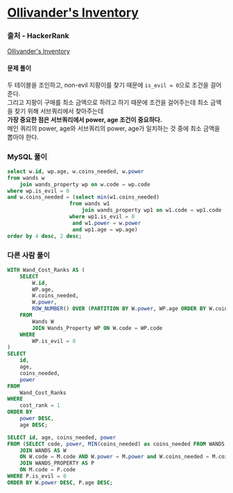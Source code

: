 # [Ollivander's Inventory](https://www.hackerrank.com/challenges/harry-potter-and-wands/problem)

### 출처 - HackerRank
[Ollivander's Inventory](https://www.hackerrank.com/challenges/harry-potter-and-wands/problem)

#### 문제 풀이
두 테이블을 조인하고, non-evil 지팡이를 찾기 때문에 ```is_evil = 0```으로 조건을 걸어준다.  
그리고 지팡이 구매를 최소 금액으로 하려고 하기 때문에 조건을 걸어주는데 최소 금액을 찾기 위해 서브쿼리에서 찾아주는데  
**가장 중요한 점은 서브쿼리에서 power, age 조건이 중요하다.**  
메인 쿼리의 power, age와 서브쿼리의 power, age가 일치하는 것 중에 최소 금액을 뽑아야 한다.

### MySQL 풀이
```sql
select w.id, wp.age, w.coins_needed, w.power
from wands w
    join wands_property wp on w.code = wp.code
where wp.is_evil = 0
and w.coins_needed = (select min(w1.coins_needed)
                    from wands w1
                        join wands_property wp1 on w1.code = wp1.code
                    where wp1.is_evil = 0
                     and w1.power = w.power
                     and wp1.age = wp.age)
order by 4 desc, 2 desc;
```

### 다른 사람 풀이
```sql
WITH Wand_Cost_Ranks AS (
    SELECT 
        W.id, 
        WP.age, 
        W.coins_needed, 
        W.power, 
        ROW_NUMBER() OVER (PARTITION BY W.power, WP.age ORDER BY W.coins_needed) AS cost_rank
    FROM 
        Wands W
        JOIN Wands_Property WP ON W.code = WP.code
    WHERE 
        WP.is_evil = 0
)
SELECT 
    id, 
    age, 
    coins_needed, 
    power
FROM 
    Wand_Cost_Ranks
WHERE 
    cost_rank = 1
ORDER BY 
    power DESC, 
    age DESC;
```

```sql
SELECT id, age, coins_needed, power
FROM (SELECT code, power, MIN(coins_needed) as coins_needed FROM WANDS GROUP BY code, power) AS M
    JOIN WANDS AS W
    ON W.code = M.code AND W.power = M.power and W.coins_needed = M.coins_needed
    JOIN WANDS_PROPERTY AS P
    ON M.code = P.code
WHERE P.is_evil = 0
ORDER BY W.power DESC, P.age DESC;
```